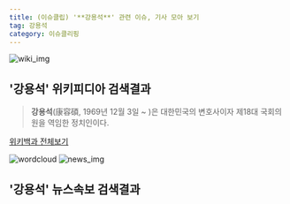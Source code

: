 ```yaml
---
title: (이슈클립) '**강용석**' 관련 이슈, 기사 모아 보기
tag: 강용석
category: 이슈클리핑
---
```

![wiki_img](https://user-images.githubusercontent.com/42597476/44503234-41136a80-a6d0-11e8-9071-6fc6418eafe4.png)
## **'**강용석**'** 위키피디아 검색결과
>**강용석**(康容碩, 1969년 12월 3일 ~ )은 대한민국의 변호사이자 제18대 국회의원을 역임한 정치인이다.

<a href="https://ko.wikipedia.org/wiki/강용석" target="_blank">위키백과 전체보기</a>

![wordcloud](https://s3.ap-northeast-2.amazonaws.com/lyrics101-wordcloud/2018-09-14-1536908013.png)
![news_img](https://user-images.githubusercontent.com/42597476/44507050-1206f400-a6e4-11e8-8d98-7ffbfebb353f.png)
## **'**강용석**'** 뉴스속보 검색결과

